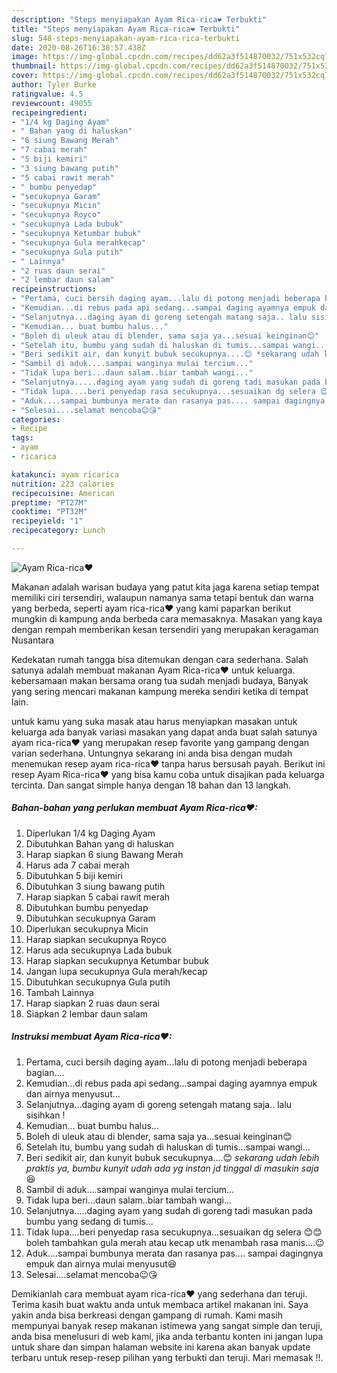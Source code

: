 ```yaml
---
description: "Steps menyiapakan Ayam Rica-rica❤ Terbukti"
title: "Steps menyiapakan Ayam Rica-rica❤ Terbukti"
slug: 548-steps-menyiapakan-ayam-rica-rica-terbukti
date: 2020-08-26T16:38:57.438Z
image: https://img-global.cpcdn.com/recipes/dd62a3f514870032/751x532cq70/ayam-rica-rica❤-foto-resep-utama.jpg
thumbnail: https://img-global.cpcdn.com/recipes/dd62a3f514870032/751x532cq70/ayam-rica-rica❤-foto-resep-utama.jpg
cover: https://img-global.cpcdn.com/recipes/dd62a3f514870032/751x532cq70/ayam-rica-rica❤-foto-resep-utama.jpg
author: Tyler Burke
ratingvalue: 4.5
reviewcount: 49055
recipeingredient:
- "1/4 kg Daging Ayam"
- " Bahan yang di haluskan"
- "6 siung Bawang Merah"
- "7 cabai merah"
- "5 biji kemiri"
- "3 siung bawang putih"
- "5 cabai rawit merah"
- " bumbu penyedap"
- "secukupnya Garam"
- "secukupnya Micin"
- "secukupnya Royco"
- "secukupnya Lada bubuk"
- "secukupnya Ketumbar bubuk"
- "secukupnya Gula merahkecap"
- "secukupnya Gula putih"
- " Lainnya"
- "2 ruas daun serai"
- "2 lembar daun salam"
recipeinstructions:
- "Pertama, cuci bersih daging ayam...lalu di potong menjadi beberapa bagian...."
- "Kemudian...di rebus pada api sedang...sampai daging ayamnya empuk dan airnya menyusut..."
- "Selanjutnya...daging ayam di goreng setengah matang saja.. lalu sisihkan !"
- "Kemudian... buat bumbu halus..."
- "Boleh di uleuk atau di blender, sama saja ya...sesuai keinginan😊"
- "Setelah itu, bumbu yang sudah di haluskan di tumis...sampai wangi..."
- "Beri sedikit air, dan kunyit bubuk secukupnya....😊 *sekarang udah lebih praktis ya, bumbu kunyit udah ada yg instan jd tinggal di masukin saja*😆"
- "Sambil di aduk....sampai wanginya mulai tercium..."
- "Tidak lupa beri...daun salam..biar tambah wangi..."
- "Selanjutnya.....daging ayam yang sudah di goreng tadi masukan pada bumbu yang sedang di tumis..."
- "Tidak lupa....beri penyedap rasa secukupnya...sesuaikan dg selera 😊😊 boleh tambahkan gula merah atau kecap utk menambah rasa manis....😉"
- "Aduk....sampai bumbunya merata dan rasanya pas.... sampai dagingnya empuk dan airnya mulai menyusut😆"
- "Selesai....selamat mencoba😉😘"
categories:
- Recipe
tags:
- ayam
- ricarica

katakunci: ayam ricarica 
nutrition: 223 calories
recipecuisine: American
preptime: "PT27M"
cooktime: "PT32M"
recipeyield: "1"
recipecategory: Lunch

---
```



![Ayam Rica-rica❤](https://img-global.cpcdn.com/recipes/dd62a3f514870032/751x532cq70/ayam-rica-rica❤-foto-resep-utama.jpg)

Makanan adalah warisan budaya yang patut kita jaga karena setiap tempat memiliki ciri tersendiri, walaupun namanya sama tetapi bentuk dan warna yang berbeda, seperti ayam rica-rica❤ yang kami paparkan berikut mungkin di kampung anda berbeda cara memasaknya. Masakan yang kaya dengan rempah memberikan kesan tersendiri yang merupakan keragaman Nusantara



Kedekatan rumah tangga bisa ditemukan dengan cara sederhana. Salah satunya adalah membuat makanan Ayam Rica-rica❤ untuk keluarga. kebersamaan makan bersama orang tua sudah menjadi budaya, Banyak yang sering mencari makanan kampung mereka sendiri ketika di tempat lain.

untuk kamu yang suka masak atau harus menyiapkan masakan untuk keluarga ada banyak variasi masakan yang dapat anda buat salah satunya ayam rica-rica❤ yang merupakan resep favorite yang gampang dengan varian sederhana. Untungnya sekarang ini anda bisa dengan mudah menemukan resep ayam rica-rica❤ tanpa harus bersusah payah.
Berikut ini resep Ayam Rica-rica❤ yang bisa kamu coba untuk disajikan pada keluarga tercinta. Dan sangat simple hanya dengan 18 bahan dan 13 langkah.


<!--inarticleads1-->

##### Bahan-bahan yang perlukan membuat Ayam Rica-rica❤:

1. Diperlukan 1/4 kg Daging Ayam
1. Dibutuhkan  Bahan yang di haluskan
1. Harap siapkan 6 siung Bawang Merah
1. Harus ada 7 cabai merah
1. Dibutuhkan 5 biji kemiri
1. Dibutuhkan 3 siung bawang putih
1. Harap siapkan 5 cabai rawit merah
1. Dibutuhkan  bumbu penyedap
1. Dibutuhkan secukupnya Garam
1. Diperlukan secukupnya Micin
1. Harap siapkan secukupnya Royco
1. Harus ada secukupnya Lada bubuk
1. Harap siapkan secukupnya Ketumbar bubuk
1. Jangan lupa secukupnya Gula merah/kecap
1. Dibutuhkan secukupnya Gula putih
1. Tambah  Lainnya
1. Harap siapkan 2 ruas daun serai
1. Siapkan 2 lembar daun salam




<!--inarticleads2-->

##### Instruksi membuat  Ayam Rica-rica❤:

1. Pertama, cuci bersih daging ayam...lalu di potong menjadi beberapa bagian....
1. Kemudian...di rebus pada api sedang...sampai daging ayamnya empuk dan airnya menyusut...
1. Selanjutnya...daging ayam di goreng setengah matang saja.. lalu sisihkan !
1. Kemudian... buat bumbu halus...
1. Boleh di uleuk atau di blender, sama saja ya...sesuai keinginan😊
1. Setelah itu, bumbu yang sudah di haluskan di tumis...sampai wangi...
1. Beri sedikit air, dan kunyit bubuk secukupnya....😊 *sekarang udah lebih praktis ya, bumbu kunyit udah ada yg instan jd tinggal di masukin saja*😆
1. Sambil di aduk....sampai wanginya mulai tercium...
1. Tidak lupa beri...daun salam..biar tambah wangi...
1. Selanjutnya.....daging ayam yang sudah di goreng tadi masukan pada bumbu yang sedang di tumis...
1. Tidak lupa....beri penyedap rasa secukupnya...sesuaikan dg selera 😊😊 boleh tambahkan gula merah atau kecap utk menambah rasa manis....😉
1. Aduk....sampai bumbunya merata dan rasanya pas.... sampai dagingnya empuk dan airnya mulai menyusut😆
1. Selesai....selamat mencoba😉😘




Demikianlah cara membuat ayam rica-rica❤ yang sederhana dan teruji. Terima kasih buat waktu anda untuk membaca artikel makanan ini. Saya yakin anda bisa berkreasi dengan gampang di rumah. Kami masih mempunyai banyak resep makanan istimewa yang sangat simple dan teruji, anda bisa menelusuri di web kami, jika anda terbantu konten ini jangan lupa untuk share dan simpan halaman website ini karena akan banyak update terbaru untuk resep-resep pilihan yang terbukti dan teruji. Mari memasak !!. 

